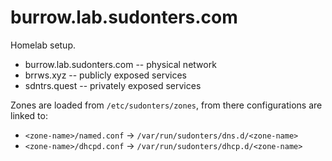 # burrow.lab.sudonters.com

Homelab setup.

* burrow.lab.sudonters.com -- physical network
* brrws.xyz -- publicly exposed services
* sdntrs.quest -- privately exposed services


Zones are loaded from `/etc/sudonters/zones`, from there configurations are
linked to:

* `<zone-name>/named.conf` -> `/var/run/sudonters/dns.d/<zone-name>`
* `<zone-name>/dhcpd.conf` -> `/var/run/sudonters/dhcp.d/<zone-name>`


